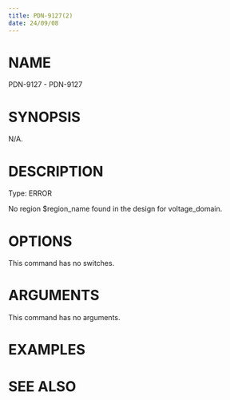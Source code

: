 ```yaml
---
title: PDN-9127(2)
date: 24/09/08
---
```


# NAME

PDN-9127 - PDN-9127

# SYNOPSIS

N/A.

# DESCRIPTION

Type: ERROR

No region $region_name found in the design for voltage_domain.

# OPTIONS

This command has no switches.

# ARGUMENTS

This command has no arguments.

# EXAMPLES

# SEE ALSO
